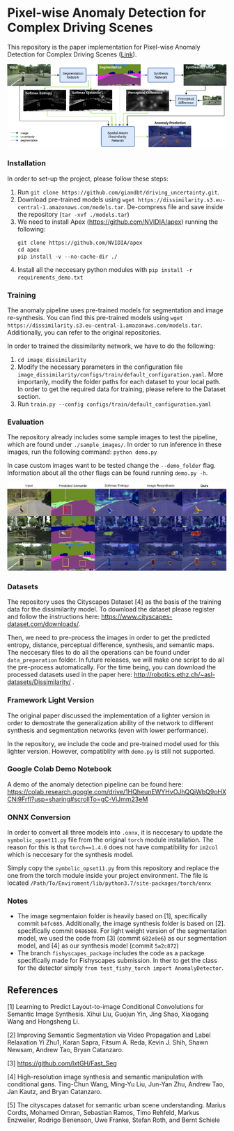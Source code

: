# Pixel-wise Anomaly Detection for Complex Driving Scenes
This repository is the paper implementation for Pixel-wise Anomaly Detection for Complex Driving Scenes ([Link](https://arxiv.org/abs/2103.05445)). 

![Alt text](display_images/methodology.png?raw=true "Methodology")

### Installation

In order to set-up the project, please follow these steps:
1) Run  `git clone https://github.com/giandbt/driving_uncertainty.git`. 
2) Download pre-trained models using `wget https://dissimilarity.s3.eu-central-1.amazonaws.com/models.tar`. 
De-compress file and save inside the repository (`tar -xvf ./models.tar`)
3) We need to install Apex (https://github.com/NVIDIA/apex) running the following:
    ```
    git clone https://github.com/NVIDIA/apex
    cd apex
    pip install -v --no-cache-dir ./
    ```
4) Install all the neccesary python modules with `pip install -r requirements_demo.txt`

### Training 
The anomaly pipeline uses pre-trained models for segmentation and image re-synthesis. 
You can find this pre-trained models using `wget https://dissimilarity.s3.eu-central-1.amazonaws.com/models.tar`. 
Additionally, you can refer to the original repositories. 

In order to trained the dissimilarity network, we have to do the following:
1) `cd image_dissimilarity`
2) Modify the necessary parameters in the configuration file `image_dissimilarity/configs/train/default_configuration.yaml`. 
More importanly, modify the folder paths for each dataset to your local path. In order to get the required data for training, please 
refere to the Dataset section. 
3) Run `train.py --config configs/train/default_configuration.yaml`

### Evaluation
The repository already includes some sample images to test the pipeline, which are found under `./sample_images/`. 
In order to run inference in these images, run the following command: `python demo.py`

In case custom images want to be tested change the `--demo_folder` flag. Information about all the other flags can be 
found running `demo.py -h`.

![Alt text](display_images/three_anomaly_scenarios.png?raw=true "Methodology")

### Datasets 
The repository uses the Cityscapes Dataset [4] as the basis of the training data for the dissimilarity model. 
To download the dataset please register and follow the instructions here: https://www.cityscapes-dataset.com/downloads/.

Then, we need to pre-process the images in order to get the predicted entropy, distance, perceptual difference, synthesis, and semantic maps. 
The neccesary files to do all the operations can be found under `data_preparation` folder. In future releases, we will make one script to do all 
the pre-process automatically. For the time being, you can download the processed datasets used in the paper here: http://robotics.ethz.ch/~asl-datasets/Dissimilarity/ .

### Framework Light Version 
The original paper discussed the implementation of a lighter version in order to demostrate the generalization ability of the network to different
synthesis and segmentation networks (even with lower performance).

In the repository, we include the code and pre-trained model used for this lighter version. However, compatiblity with `demo.py` is still not supported. 

### Google Colab Demo Notebook
A demo of the anomaly detection pipeline can be found here: https://colab.research.google.com/drive/1HQheunEWYHvOJhQQiWbQ9oHXCNi9Frfl?usp=sharing#scrollTo=gC-ViJmm23eM

### ONNX Conversion 

In order to convert all three models into `.onnx`, it is neccesary to update the `symbolic_opset11.py` file from the
original `torch` module installation. The reason for this is that `torch==1.4.0` does not have compatibility for `im2col`
which is neccesary for the synthesis model. 

Simply copy the `symbolic_opset11.py` from this repository and replace the one from the torch module inside your project environment. 
The file is located `/Path/To/Enviroment/lib/python3.7/site-packages/torch/onnx`

### Notes 

- The image segmentaion folder is heavily based on [1], specifically commit `b4fc685`. Additionally, 
the image synthesis folder is based on [2]. specifically commit `0486b08`. For light weight version of the segmentation
model, we used the code from [3] (commit `682e0e6`) as our segmentation model, and [4] as our synthesis model (commit `5a2c872`)
- The branch `fishyscapes_package` includes the code as a package specifically made for Fishyscapes submission.
In ther to get the class for the detector simply `from test_fishy_torch import AnomalyDetector`.


## References
[1] Learning to Predict Layout-to-image Conditional Convolutions for Semantic Image Synthesis.
Xihui Liu, Guojun Yin, Jing Shao, Xiaogang Wang and Hongsheng Li.

[2] Improving Semantic Segmentation via Video Propagation and Label Relaxation
Yi Zhu1, Karan Sapra, Fitsum A. Reda, Kevin J. Shih, Shawn Newsam, Andrew Tao, Bryan Catanzaro.

[3] https://github.com/lxtGH/Fast_Seg

[4] High-resolution image synthesis and semantic manipulation with conditional gans.
Ting-Chun Wang, Ming-Yu Liu, Jun-Yan Zhu, Andrew Tao, Jan Kautz, and Bryan Catanzaro. 

[5] The cityscapes dataset for semantic urban scene understanding. 
Marius Cordts, Mohamed Omran, Sebastian Ramos, Timo Rehfeld, Markus Enzweiler, Rodrigo Benenson, Uwe Franke, Stefan Roth, and Bernt Schiele
